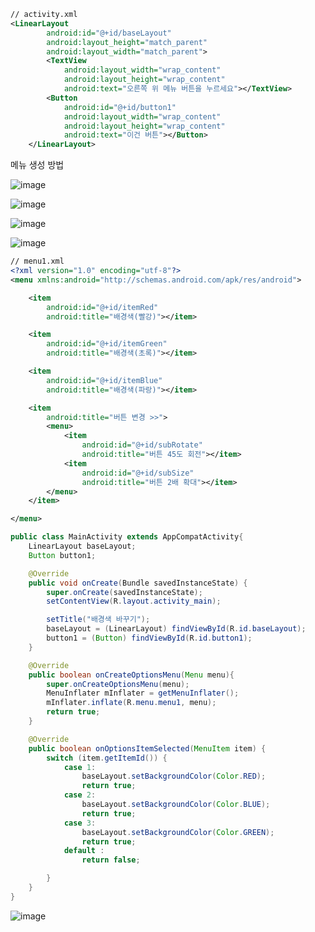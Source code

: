 ``` xml
// activity.xml
<LinearLayout
        android:id="@+id/baseLayout"
        android:layout_height="match_parent"
        android:layout_width="match_parent">
        <TextView
            android:layout_width="wrap_content"
            android:layout_height="wrap_content"
            android:text="오른쪽 위 메뉴 버튼을 누르세요"></TextView>
        <Button
            android:id="@+id/button1"
            android:layout_width="wrap_content"
            android:layout_height="wrap_content"
            android:text="이건 버튼"></Button>
    </LinearLayout>
```

메뉴 생성 방법

![image](https://user-images.githubusercontent.com/52357235/193754547-e4ca565a-9ea3-4904-9fff-bb7991625f11.png)

![image](https://user-images.githubusercontent.com/52357235/193754570-76030ec8-8c45-4478-83d2-8c46937ee79a.png)

![image](https://user-images.githubusercontent.com/52357235/193754611-47573377-54e2-430e-b7f5-97e83fdbf433.png)

![image](https://user-images.githubusercontent.com/52357235/193754653-b67d102b-c17c-40c3-8fd0-f0b5b134ef91.png)


``` xml
// menu1.xml
<?xml version="1.0" encoding="utf-8"?>
<menu xmlns:android="http://schemas.android.com/apk/res/android">

    <item
        android:id="@+id/itemRed"
        android:title="배경색(빨강)"></item>

    <item
        android:id="@+id/itemGreen"
        android:title="배경색(초록)"></item>

    <item
        android:id="@+id/itemBlue"
        android:title="배경색(파랑)"></item>

    <item
        android:title="버튼 변경 >>">
        <menu>
            <item
                android:id="@+id/subRotate"
                android:title="버튼 45도 회전"></item>
            <item
                android:id="@+id/subSize"
                android:title="버튼 2배 확대"></item>
        </menu>
    </item>

</menu>
```

``` java
public class MainActivity extends AppCompatActivity{
    LinearLayout baseLayout;
    Button button1;

    @Override
    public void onCreate(Bundle savedInstanceState) {
        super.onCreate(savedInstanceState);
        setContentView(R.layout.activity_main);

        setTitle("배경색 바꾸기");
        baseLayout = (LinearLayout) findViewById(R.id.baseLayout);
        button1 = (Button) findViewById(R.id.button1);
    }

    @Override
    public boolean onCreateOptionsMenu(Menu menu){
        super.onCreateOptionsMenu(menu);
        MenuInflater mInflater = getMenuInflater();
        mInflater.inflate(R.menu.menu1, menu);
        return true;
    }

    @Override
    public boolean onOptionsItemSelected(MenuItem item) {
        switch (item.getItemId()) {
            case 1:
                baseLayout.setBackgroundColor(Color.RED);
                return true;
            case 2:
                baseLayout.setBackgroundColor(Color.BLUE);
                return true;
            case 3:
                baseLayout.setBackgroundColor(Color.GREEN);
                return true;
            default :
                return false;

        }
    }
}

```

![image](https://user-images.githubusercontent.com/52357235/193754914-81b985c5-f186-4cad-996b-999e02c290db.png)

